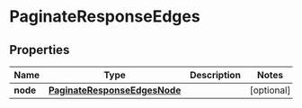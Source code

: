 
# PaginateResponseEdges

## Properties
Name | Type | Description | Notes
------------ | ------------- | ------------- | -------------
**node** | [**PaginateResponseEdgesNode**](PaginateResponseEdgesNode.md) |  |  [optional]



